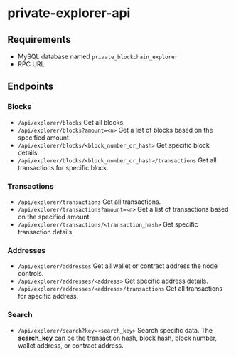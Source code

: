 # private-explorer-api

## Requirements

- MySQL database named `private_blockchain_explorer`
- RPC URL

## Endpoints

### Blocks

- `/api/explorer/blocks` Get all blocks.
- `/api/explorer/blocks?amount=<n>` Get a list of blocks based on the specified amount.
- `/api/explorer/blocks/<block_number_or_hash>` Get specific block details.
- `/api/explorer/blocks/<block_number_or_hash>/transactions` Get all transactions for specific block.

### Transactions

- `/api/explorer/transactions` Get all transactions.
- `/api/explorer/transactions?amount=<n>` Get a list of transactions based on the specified amount.
- `/api/explorer/transactions/<transaction_hash>` Get specific transaction details.

### Addresses

- `/api/explorer/addresses` Get all wallet or contract address the node controls.
- `/api/explorer/addresses/<address>` Get specific address details.
- `/api/explorer/addresses/<address>/transactions` Get all transactions for specific address.

### Search

- `/api/explorer/search?key=<search_key>` Search specific data. The **search_key** can be the transaction hash, block hash, block number, wallet address, or contract address.
